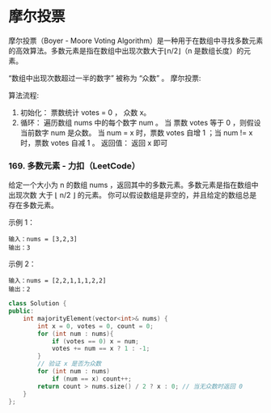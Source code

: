 # 摩尔投票
摩尔投票（Boyer - Moore Voting Algorithm）是一种用于在数组中寻找多数元素的高效算法。多数元素是指在数组中出现次数大于⌊n/2⌋（n 是数组长度）的元素。

“数组中出现次数超过一半的数字” 被称为 “众数” 。
摩尔投票:

算法流程:

1. 初始化： 票数统计 votes = 0 ， 众数 x。
2. 循环： 遍历数组 nums 中的每个数字 num 。
    当 票数 votes 等于 0 ，则假设当前数字 num 是众数。
    当 num = x 时，票数 votes 自增 1 ；当 num != x 时，票数 votes 自减 1 。
返回值： 返回 x 即可


### 169. 多数元素  - 力扣（LeetCode）
给定一个大小为 n 的数组 nums ，返回其中的多数元素。多数元素是指在数组中出现次数 大于 ⌊ n/2 ⌋ 的元素。
你可以假设数组是非空的，并且给定的数组总是存在多数元素。

示例 1：
```
输入：nums = [3,2,3]
输出：3
```
示例 2：
```
输入：nums = [2,2,1,1,1,2,2]
输出：2
```
```c++
class Solution {
public:
    int majorityElement(vector<int>& nums) {
        int x = 0, votes = 0, count = 0;
        for (int num : nums){
            if (votes == 0) x = num;
            votes += num == x ? 1 : -1;
        }
        // 验证 x 是否为众数
        for (int num : nums)
            if (num == x) count++;
        return count > nums.size() / 2 ? x : 0; // 当无众数时返回 0
    }
};
```